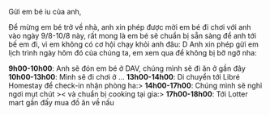 Gửi em bé iu của anh,

Để mừng em bé trở về nhà, anh xin phép được mời em bé đi chơi với anh vào ngày 9/8-10/8 này, rất mong là em bé sẽ chuẩn bị sẵn sàng để anh tới bế em đi, vì em không có cơ hội chạy khỏi anh đâu: D
Anh xin phép gửi em lịch trình ngày hôm đó của chúng ta, em xem qua để không bị bỡ ngỡ nha:

**9h00-10h00**: Anh sẽ đón em bé ở DAV, chúng mình sẽ đi ăn ở gần đây
**10h00-13h00**: Mình sẽ đi chơi ở ...
**13h00-14h00**: Di chuyển tới Libré Homestay để check-in nhận phòng ha:>
**14h00-17h00**: Chúng mình sẽ nghỉ ngơi mụt chút >< và chuẩn bị cooking tại gia:>
**17h00-18h00**: Tới Lotter mart gần đấy mua đồ ăn về nấu